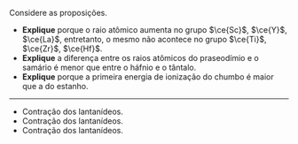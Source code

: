 Considere as proposições.

- **Explique** porque o raio atômico aumenta no grupo $\ce{Sc}$, $\ce{Y}$, $\ce{La}$, entretanto, o mesmo não acontece no grupo $\ce{Ti}$, $\ce{Zr}$, $\ce{Hf}$.
- **Explique** a diferença entre os raios atômicos do praseodímio e o samário é menor que entre o háfnio e o tântalo.
- **Explique** porque a primeira energia de ionização do chumbo é maior que a do estanho.

---

- Contração dos lantanídeos.
- Contração dos lantanídeos.
- Contração dos lantanídeos.
